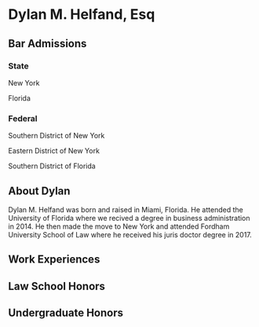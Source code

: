 # **Dylan M. Helfand, Esq**

## Bar Admissions
### State 
 New York
 
 Florida 
 ### Federal 
 Southern District of New York
 
 Eastern District of New York
 
 Southern District of Florida 
  
## About Dylan

Dylan M. Helfand was born and raised in Miami, Florida. He attended the University of Florida where we recived a degree in business administration in 2014. He then made the move to New York and attended Fordham University School of Law where he received his juris doctor degree in 2017. 

## Work Experiences

## Law School Honors 

## Undergraduate Honors
